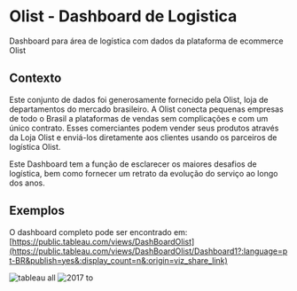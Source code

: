 # Olist - Dashboard de Logistica
Dashboard para área de logística com dados da plataforma de ecommerce Olist

## Contexto
Este conjunto de dados foi generosamente fornecido pela Olist, loja de departamentos do mercado brasileiro. A Olist conecta pequenas empresas de todo o Brasil a plataformas de vendas sem complicações e com um único contrato. Esses comerciantes podem vender seus produtos através da Loja Olist e enviá-los diretamente aos clientes usando os parceiros de logística Olist.

Este Dashboard tem a função de esclarecer os maiores desafios de logística, bem como fornecer um retrato da evolução do serviço ao longo dos anos.

## Exemplos
O dashboard completo pode ser encontrado em: [https://public.tableau.com/views/DashBoardOlist](https://public.tableau.com/views/DashBoardOlist/Dashboard1?:language=pt-BR&publish=yes&:display_count=n&:origin=viz_share_link)

![tableau all](https://user-images.githubusercontent.com/68448759/135725829-05063f82-45d6-4dea-8172-474f5a6951c8.PNG)
![2017 to](https://user-images.githubusercontent.com/68448759/135725832-ec6dbc72-5b8a-4ef2-a490-b81e79af7752.PNG)
